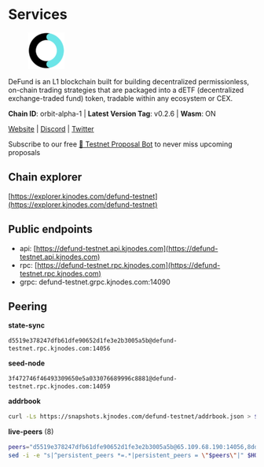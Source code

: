 # Services

<figure><img src="https://raw.githubusercontent.com/kj89/cosmos-images/main/logos/defund.png" alt=""><figcaption></figcaption></figure>

DeFund is an L1 blockchain built for building decentralized permissionless,  on-chain trading strategies that are packaged into a dETF (decentralized  exchange-traded fund) token, tradable within any ecosystem or CEX.

**Chain ID**: orbit-alpha-1 | **Latest Version Tag**: v0.2.6 | **Wasm**: ON

[Website](https://www.defund.app) | [Discord](https://discord.gg/FV26pRPZ3P) | [Twitter](https://twitter.com/defund_finance)



Subscribe to our free [🤖 Testnet Proposal Bot](https://t.me/kjnodes_testnet_proposal_bot) to never miss upcoming proposals


## Chain explorer
[https://explorer.kjnodes.com/defund-testnet](https://explorer.kjnodes.com/defund-testnet)

## Public endpoints

* api: [https://defund-testnet.api.kjnodes.com](https://defund-testnet.api.kjnodes.com)
* rpc: [https://defund-testnet.rpc.kjnodes.com](https://defund-testnet.rpc.kjnodes.com)
* grpc: defund-testnet.grpc.kjnodes.com:14090

## Peering

**state-sync**

```text
d5519e378247dfb61dfe90652d1fe3e2b3005a5b@defund-testnet.rpc.kjnodes.com:14056
```

**seed-node**

```text
3f472746f46493309650e5a033076689996c8881@defund-testnet.rpc.kjnodes.com:14059
```

**addrbook**
```bash
curl -Ls https://snapshots.kjnodes.com/defund-testnet/addrbook.json > $HOME/.defund/config/addrbook.json
```

**live-peers** (8)
```bash
peers="d5519e378247dfb61dfe90652d1fe3e2b3005a5b@65.109.68.190:14056,8dd9f0759495b4e05ebd68a6c1600824cbed9044@65.109.48.181:28656,65b7c9a6fa81e532e701e9179b890b3038a86962@149.102.136.186:27656,ba0abf77c2dec230a7ae06b32d1abf63dbd48642@5.9.82.120:60656,2b76e96658f5e5a5130bc96d63f016073579b72d@51.91.215.40:45656,5c2a752c9b1952dbed075c56c600c3a79b58c395@146.59.47.207:26836,7a3c4079964eaca46f63f9a4ba37997ae55bee60@45.85.249.93:27656,04ff1f98174b35960d8bc2d10bf0da1406f7028b@194.146.12.215:27656"
sed -i -e "s|^persistent_peers *=.*|persistent_peers = \"$peers\"|" $HOME/.defund/config/config.toml
```
